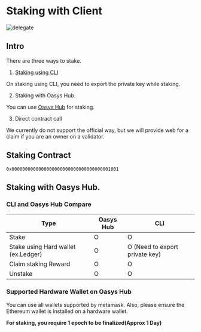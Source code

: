 # Staking with Client


![delegate](/img/docs/techdocs/validator/delegate.png)

## Intro

There are three ways to stake.

1. [Staking using CLI](/docs/hub-validator/operate-validator/1-3-join-validator-cli)

On staking using CLI, you need to export the private key while staking.

2. Staking with Oasys Hub. 

You can use [Oasys Hub](https://hub.oasys.games) for staking. 

3. Direct contract call 

We currently do not support the official way, but we will provide web for a claim if you are an owner on a validator.

## Staking Contract 

```
0x0000000000000000000000000000000000001001
```

## Staking with Oasys Hub.


### CLI and Oasys Hub Compare

| Type | Oasys Hub | CLI |
|-----------|-----------|-----------|
| Stake | O | O |
| Stake using Hard wallet (ex.Ledger) | O | O (Need to export private key) | 
| Claim staking Reward | O | O |
| Unstake | O | O |

### Supported Hardware Wallet on Oasys Hub

You can use all wallets supported by metamask. Also, please ensure the Ethereum wallet is installed on a hardware wallet.

**For staking, you require 1 epoch to be finalized(Approx 1 Day)**